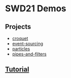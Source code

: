 # SWD21 Demos


## Projects

- [croquet](croquet/)
- [event-sourcing](event-sourcing/)
- [particles](particles/)
- [pipes-and-filters](pipes-and-filters/)


## [Tutorial](tutorial/)